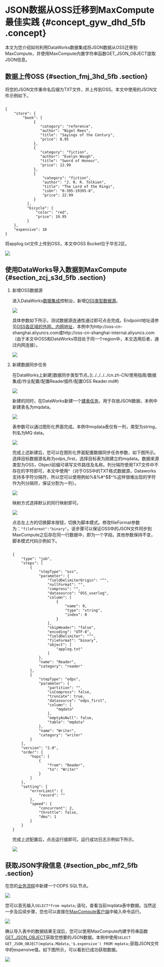 # JSON数据从OSS迁移到MaxCompute最佳实践 {#concept_gyw_dhd_5fb .concept}

本文为您介绍如何利用DataWorks数据集成将JSON数据从OSS迁移到MaxCompute，并使用MaxCompute内置字符串函数GET\_JSON\_OBJECT提取JSON信息。

## 数据上传OSS {#section_fmj_3hd_5fb .section}

将您的JSON文件重命名后缀为TXT文件，并上传到OSS。本文中使用的JSON文件示例如下。

```

{
    "store": {
        "book": [
             {
                "category": "reference",
                "author": "Nigel Rees",
                "title": "Sayings of the Century",
                "price": 8.95
             },
             {
                "category": "fiction",
                "author": "Evelyn Waugh",
                "title": "Sword of Honour",
                "price": 12.99
             },
             {
                 "category": "fiction",
                 "author": "J. R. R. Tolkien",
                 "title": "The Lord of the Rings",
                 "isbn": "0-395-19395-8",
                 "price": 22.99
             }
          ],
          "bicycle": {
              "color": "red",
              "price": 19.95
          }
    },
    "expensive": 10
}
```

将applog.txt文件上传到OSS，本文中OSS Bucket位于华东2区。

![](http://static-aliyun-doc.oss-cn-hangzhou.aliyuncs.com/assets/img/62284/154321441431516_zh-CN.png)

## 使用DataWorks导入数据到MaxCompute {#section_zcj_s3d_5fb .section}

1.  新增OSS数据源

    进入DataWorks[数据集成](../../../../cn.zh-CN/使用指南/数据集成/数据集成简介/数据集成概述.md#)控制台，新增[OSS类型数据源](../../../../cn.zh-CN/使用指南/数据集成/数据源配置/配置OSS数据源.md#)。

    ![](http://static-aliyun-doc.oss-cn-hangzhou.aliyuncs.com/assets/img/62284/154321441431532_zh-CN.png)

    具体参数如下所示，测试数据源连通性通过即可点击完成。Endpoint地址请参见[OSS各区域的外网、内网地址](https://help.aliyun.com/knowledge_detail/39585.html)，本例中为http://oss-cn-shanghai.aliyuncs.com或http://oss-cn-shanghai-internal.aliyuncs.com（由于本文中OSS和DataWorks项目处于同一个region中，本文选用后者，通过内网连接）。

    ![](http://static-aliyun-doc.oss-cn-hangzhou.aliyuncs.com/assets/img/62284/154321441431536_zh-CN.png)

2.  新建数据同步任务

    在DataWorks上新建[数据同步类型节点。](../../../../cn.zh-CN/使用指南/数据集成/作业配置/配置Reader插件/配置OSS Reader.md#)

    ![](http://static-aliyun-doc.oss-cn-hangzhou.aliyuncs.com/assets/img/62284/154321441431543_zh-CN.png)

    新建的同时，在DataWorks新建一个[建表任务](../../../../cn.zh-CN/使用指南/数据开发/表管理.md#)，用于存放JSON数据，本例中新建表名为mqdata。

    ![](http://static-aliyun-doc.oss-cn-hangzhou.aliyuncs.com/assets/img/62284/154321441431544_zh-CN.png)

    表参数可以通过图形化界面完成。本例中mqdata表仅有一列，类型为string，列名为MQ data。

    ![](http://static-aliyun-doc.oss-cn-hangzhou.aliyuncs.com/assets/img/62284/154321441431545_zh-CN.png)

    完成上述新建后，您可以在图形化界面配置数据同步任务参数，如下图所示。选择目标数据源名称为odps\_first，选择目标表为刚建立的mqdata。数据来源类型为OSS，Object前缀可填写文件路径及名称。列分隔符使用TXT文件中不存在的字符即可，本文中使用^（对于OSS中的TXT格式数据源，Dataworks支持多字符分隔符，所以您可以使用例如%&%\#^$$^%这样很难出现的字符作为列分隔符，保证分割为一列）。

    ![](http://static-aliyun-doc.oss-cn-hangzhou.aliyuncs.com/assets/img/62284/154321441431546_zh-CN.png)

    映射方式选择默认的同行映射即可。

    ![](http://static-aliyun-doc.oss-cn-hangzhou.aliyuncs.com/assets/img/62284/154321441431548_zh-CN.png)

    点击左上方的切换脚本按钮，切换为脚本模式。修改fileFormat参数为：`"fileFormat":"binary"`。该步骤可以保证OSS中的JSON文件同步到MaxCompute之后存在同一行数据中，即为一个字段。其他参数保持不变，脚本模式代码示例如下。

    ```
    
    {
        "type": "job",
        "steps": [
            {
                "stepType": "oss",
                "parameter": {
                    "fieldDelimiterOrigin": "^",
                    "nullFormat": "",
                    "compress": "",
                    "datasource": "OSS_userlog",
                    "column": [
                        {
                            "name": 0,
                            "type": "string",
                            "index": 0
                        }
                    ],
                    "skipHeader": "false",
                    "encoding": "UTF-8",
                    "fieldDelimiter": "^",
                    "fileFormat": "binary",
                    "object": [
                        "applog.txt"
                    ]
                },
                "name": "Reader",
                "category": "reader"
            },
            {
                "stepType": "odps",
                "parameter": {
                    "partition": "",
                    "isCompress": false,
                    "truncate": true,
                    "datasource": "odps_first",
                    "column": [
                        "mqdata"
                    ],
                    "emptyAsNull": false,
                    "table": "mqdata"
                },
                "name": "Writer",
                "category": "writer"
            }
        ],
        "version": "2.0",
        "order": {
            "hops": [
                {
                    "from": "Reader",
                    "to": "Writer"
                }
            ]
        },
        "setting": {
            "errorLimit": {
                "record": ""
            },
            "speed": {
                "concurrent": 2,
                "throttle": false,
                "dmu": 1
            }
        }
    }
    ```

    完成上述配置后，点击运行接即可。运行成功日志示例如下所示。

    ![](http://static-aliyun-doc.oss-cn-hangzhou.aliyuncs.com/assets/img/62284/154321441431550_zh-CN.png)


## 获取JSON字段信息 {#section_pbc_mf2_5fb .section}

在您的[业务流程](../../../../cn.zh-CN/使用指南/数据开发/业务流程/业务流程介绍.md#)中新建一个ODPS SQL节点。

![](http://static-aliyun-doc.oss-cn-hangzhou.aliyuncs.com/assets/img/62284/154321441431551_zh-CN.png)

您可以首先输入`SELECT*from mqdata;`语句，查看当前mqdata表中数据。当然这一步及后续步骤，您也可以直接在[MaxCompute客户端](../../../../cn.zh-CN/工具及下载/客户端.md#)中输入命令运行。

![](http://static-aliyun-doc.oss-cn-hangzhou.aliyuncs.com/assets/img/62284/154321441531552_zh-CN.png)

确认导入表中的数据结果无误后，您可以使用MaxCompute内建字符串函数[GET\_JSON\_OBJECT](../../../../cn.zh-CN/用户指南/SQL/内建函数/字符串函数.md#section_cdt_gxz_vdb)获取您想要的JSON数据。本例中使用`SELECT GET_JSON_OBJECT(mqdata.MQdata,'$.expensive') FROM mqdata;`获取JSON文件中的expensive值。如下图所示，可以看到已成功获取数据。

![](http://static-aliyun-doc.oss-cn-hangzhou.aliyuncs.com/assets/img/62284/154321441531553_zh-CN.png)

